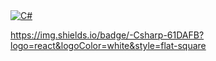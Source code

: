 <div>
  <a target="_blank" href = "C#"/>
    <img alt="C#" src="https://img.shields.io/badge/-Csharp-61DAFB?logo=react&logoColor=white&style=flat-square" />
  </a>
</div>


https://img.shields.io/badge/-Csharp-61DAFB?logo=react&logoColor=white&style=flat-square
